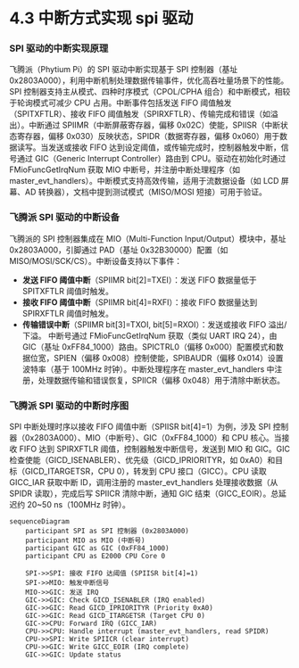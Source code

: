 # 4.3 中断方式实现 spi 驱动

### SPI 驱动的中断实现原理

飞腾派（Phytium Pi）的 SPI 驱动中断实现基于 SPI 控制器（基址 0x2803A000），利用中断机制处理数据传输事件，优化高吞吐量场景下的性能。SPI 控制器支持主从模式、四种时序模式（CPOL/CPHA 组合）和中断模式，相较于轮询模式可减少 CPU 占用。中断事件包括发送 FIFO 阈值触发（SPITXFTLR）、接收 FIFO 阈值触发（SPIRXFTLR）、传输完成和错误（如溢出）。中断通过 SPIIMR（中断屏蔽寄存器，偏移 0x02C）使能，SPIISR（中断状态寄存器，偏移 0x030）反映状态，SPIDR（数据寄存器，偏移 0x060）用于数据读写。当发送或接收 FIFO 达到设定阈值，或传输完成时，控制器触发中断，信号通过 GIC（Generic Interrupt Controller）路由到 CPU。驱动在初始化时通过 FMioFuncGetIrqNum 获取 MIO 中断号，并注册中断处理程序（如 master_evt_handlers）。中断模式支持高效传输，适用于流数据设备（如 LCD 屏幕、AD 转换器），文档中提到测试模式（MISO/MOSI 短接）可用于验证。

### 飞腾派 SPI 驱动的中断设备

飞腾派的 SPI 控制器集成在 MIO（Multi-Function Input/Output）模块中，基址 0x2803A000，引脚通过 PAD（基址 0x32B30000）配置（如 MISO/MOSI/SCK/CS）。中断设备支持以下事件：

- **发送 FIFO 阈值中断**（SPIIMR bit[2]=TXEI）：发送 FIFO 数据量低于 SPITXFTLR 阈值时触发。
- **接收 FIFO 阈值中断**（SPIIMR bit[4]=RXFI）：接收 FIFO 数据量达到 SPIRXFTLR 阈值时触发。
- **传输错误中断**（SPIIMR bit[3]=TXOI, bit[5]=RXOI）：发送或接收 FIFO 溢出/下溢。 中断号通过 FMioFuncGetIrqNum 获取（类似 UART IRQ 24），由 GIC（基址 0xFF84_1000）路由。SPICTRL0（偏移 0x000）配置模式和数据位宽，SPIEN（偏移 0x008）控制使能，SPIBAUDR（偏移 0x014）设置波特率（基于 100MHz 时钟）。中断处理程序在 master_evt_handlers 中注册，处理数据传输和错误恢复，SPIICR（偏移 0x048）用于清除中断状态。

### 飞腾派 SPI 驱动的中断时序图

SPI 中断处理时序以接收 FIFO 阈值中断（SPIISR bit[4]=1）为例，涉及 SPI 控制器（0x2803A000）、MIO（中断号）、GIC（0xFF84_1000）和 CPU 核心。当接收 FIFO 达到 SPIRXFTLR 阈值，控制器触发中断信号，发送到 MIO 和 GIC。GIC 检查使能（GICD_ISENABLER）、优先级（GICD_IPRIORITYR，如 0xA0）和目标（GICD_ITARGETSR，CPU 0），转发到 CPU 接口（GICC）。CPU 读取 GICC_IAR 获取中断 ID，调用注册的 master_evt_handlers 处理接收数据（从 SPIDR 读取），完成后写 SPIICR 清除中断，通知 GIC 结束（GICC_EOIR）。总延迟约 20~50 ns（100MHz 时钟）。

```mermaid
sequenceDiagram
    participant SPI as SPI 控制器 (0x2803A000)
    participant MIO as MIO (中断号)
    participant GIC as GIC (0xFF84_1000)
    participant CPU as E2000 CPU Core 0

    SPI->>SPI: 接收 FIFO 达阈值 (SPIISR bit[4]=1)
    SPI->>MIO: 触发中断信号
    MIO->>GIC: 发送 IRQ
    GIC->>GIC: Check GICD_ISENABLER (IRQ enabled)
    GIC->>GIC: Read GICD_IPRIORITYR (Priority 0xA0)
    GIC->>GIC: Read GICD_ITARGETSR (Target CPU 0)
    GIC->>CPU: Forward IRQ (GICC_IAR)
    CPU->>CPU: Handle interrupt (master_evt_handlers, read SPIDR)
    CPU->>SPI: Write SPIICR (clear interrupt)
    CPU->>GIC: Write GICC_EOIR (IRQ complete)
    GIC->>GIC: Update status
```

